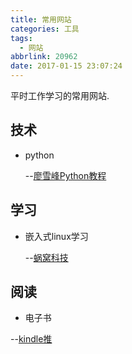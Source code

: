 ```yaml
---
title: 常用网站
categories: 工具
tags:
  - 网站
abbrlink: 20962
date: 2017-01-15 23:07:24
---
```



平时工作学习的常用网站.

<!--more-->

## 技术

* python

	--[廖雪峰Python教程](http://www.liaoxuefeng.com/wiki/0014316089557264a6b348958f449949df42a6d3a2e542c000/)

## 学习

* 嵌入式linux学习

	--[蜗窝科技](http://www.wowotech.net/)

## 阅读

* 电子书

 --[kindle推](http://www.kindlepush.com/main)
